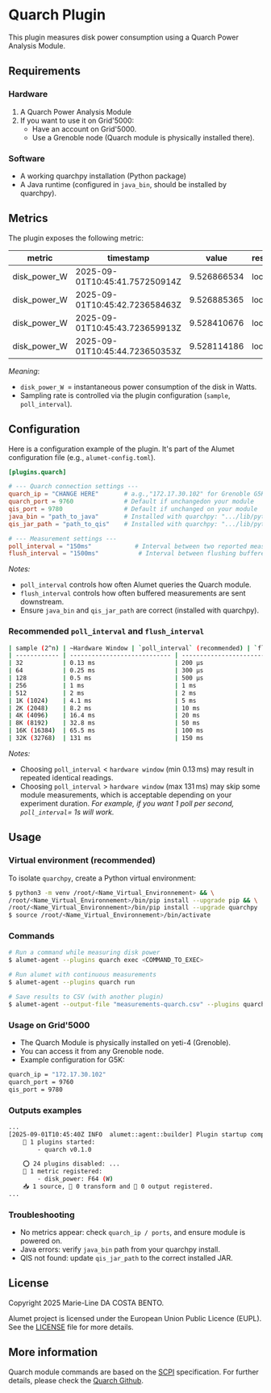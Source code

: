 # Quarch Plugin

This plugin measures disk power consumption using a Quarch Power Analysis Module.

## Requirements

### Hardware

1. A Quarch Power Analysis Module 
2. If you want to use it on Grid'5000:
    - Have an account on Grid'5000.
    - Use a Grenoble node (Quarch module is physically installed there).

### Software
- A working quarchpy installation (Python package)
- A Java runtime (configured in `java_bin`, should be installed by quarchpy).

## Metrics

The plugin exposes the following metric:

| metric | timestamp | value | resource_kind | resource_id | consumer_kind | consumer_id | __late_attributes |
| --- | --- | --- | --- | --- | --- | --- | --- |
| disk_power_W | 2025-09-01T10:45:41.757250914Z | 9.526866534 | local_machine | | local_machine | | |
| disk_power_W | 2025-09-01T10:45:42.723658463Z | 9.526885365 | local_machine | | local_machine | | |
| disk_power_W | 2025-09-01T10:45:43.723659913Z | 9.528410676 | local_machine | | local_machine | | |
| disk_power_W | 2025-09-01T10:45:44.723650353Z | 9.528114186 | local_machine | | local_machine | | |

*Meaning*:
- `disk_power_W `= instantaneous power consumption of the disk in Watts.
- Sampling rate is controlled via the plugin configuration (`sample`, `poll_interval`).

## Configuration

Here is a configuration example of the plugin. It's part of the Alumet configuration file (e.g., `alumet-config.toml`).

```toml
[plugins.quarch]

# --- Quarch connection settings ---
quarch_ip = "CHANGE HERE"       # a.g.,"172.17.30.102" for Grenoble G5K
quarch_port = 9760              # Default if unchangedon your module
qis_port = 9780                 # Default if unchanged on your module
java_bin = "path_to_java"       # Installed with quarchpy: ".../lib/python3.11/site-packages/quarchpy/connection_specific/jdk_jres/lin_amd64_jdk_jre/bin/java"
qis_jar_path = "path_to_qis"    # Installed with quarchpy: ".../lib/python3.11/site-packages/quarchpy/connection_specific/QPS/win-amd64/qis/qis.jar"

# --- Measurement settings ---
poll_interval = "150ms"            # Interval between two reported measurements
flush_interval = "1500ms"           # Interval between flushing buffered data
```

*Notes:*
- `poll_interval` controls how often Alumet queries the Quarch module.
- `flush_interval` controls how often buffered measurements are sent downstream.
- Ensure `java_bin` and `qis_jar_path` are correct (installed with quarchpy).

### Recommended `poll_interval` and `flush_interval`
``` bash
| sample (2^n) | ~Hardware Window | `poll_interval` (recommended) | `flush_interval` (recommended)|
| ------------ | ---------------------------- | -------------------------- | --------------------------- |
| 32           | 0.13 ms                      | 200 µs                     | 2 ms                        |
| 64           | 0.25 ms                      | 300 µs                     | 3 ms                        |
| 128          | 0.5 ms                       | 500 µs                     | 5 ms                        |
| 256          | 1 ms                         | 1 ms                       | 10 ms                       |
| 512          | 2 ms                         | 2 ms                       | 20 ms                       |
| 1K (1024)    | 4.1 ms                       | 5 ms                       | 50 ms                       |
| 2K (2048)    | 8.2 ms                       | 10 ms                      | 100 ms                      |
| 4K (4096)    | 16.4 ms                      | 20 ms                      | 200 ms                      |
| 8K (8192)    | 32.8 ms                      | 50 ms                      | 500 ms                      |
| 16K (16384)  | 65.5 ms                      | 100 ms                     | 1 s                         |
| 32K (32768)  | 131 ms                       | 150 ms                     | 1500 ms                     |
```

*Notes:*
- Choosing `poll_interval` < `hardware window` (min 0.13 ms) may result in repeated identical readings.
- Choosing `poll_interval` > `hardware window` (max 131 ms) may skip some module measurements, which is acceptable depending on your experiment duration. *For example, if you want 1 poll per second, `poll_interval`= 1s will work.*

## Usage

### Virtual environment (recommended)

To isolate `quarchpy`, create a Python virtual environment:

``` bash
$ python3 -m venv /root/<Name_Virtual_Environnement> && \
/root/<Name_Virtual_Environnement>/bin/pip install --upgrade pip && \
/root/<Name_Virtual_Environnement>/bin/pip install --upgrade quarchpy
$ source /root/<Name_Virtual_Environnement>/bin/activate
```

### Commands

```bash
# Run a command while measuring disk power
$ alumet-agent --plugins quarch exec <COMMAND_TO_EXEC>

# Run alumet with continuous measurements
$ alumet-agent --plugins quarch run

# Save results to CSV (with another plugin)
$ alumet-agent --output-file "measurements-quarch.csv" --plugins quarch,csv run
```

### Usage on Grid'5000

- The Quarch Module is physically installed on yeti-4 (Grenoble).
- You can access it from any Grenoble node.
- Example configuration for G5K:
```bash
quarch_ip = "172.17.30.102"
quarch_port = 9760
qis_port = 9780
```

### Outputs examples

```bash
...
[2025-09-01T10:45:40Z INFO  alumet::agent::builder] Plugin startup complete.
    🧩 1 plugins started:
        - quarch v0.1.0

    ⭕ 24 plugins disabled: ...
    📏 1 metric registered:
        - disk_power: F64 (W)
    📥 1 source, 🔀 0 transform and 📝 0 output registered.
...
```

### Troubleshooting

- No metrics appear: check `quarch_ip / ports`, and ensure module is powered on.
- Java errors: verify `java_bin` path from your quarchpy install.
- QIS not found: update `qis_jar_path` to the correct installed JAR.

## License

Copyright 2025 Marie-Line DA COSTA BENTO.

Alumet project is licensed under the European Union Public Licence (EUPL). See the [LICENSE](https://github.com/alumet-dev/alumet/blob/main/LICENSE) file for more details.

## More information

Quarch module commands are based on the [SCPI](https://www.ivifoundation.org/specifications/default.html) specification.
For further details, please check the [Quarch Github](https://github.com/QuarchTechnologyLtd).

